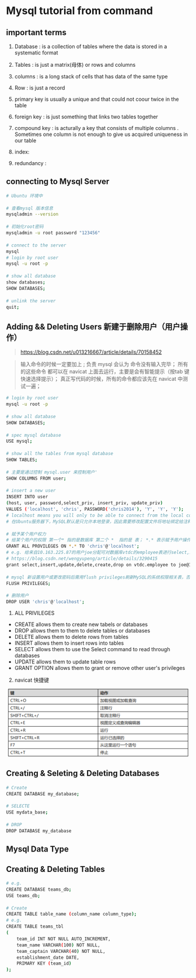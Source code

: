 # Mysql tutorial from command

## important terms 

1. Database : is a collection of tables where the data is stored in a systematic format 

2. Tables : is just a matrix(母体) or rows and columns 

3. columns : is a long stack of cells that has data of the same type 

4. Row : is just a record 

5. primary key is usually a unique and that could not coour twice in the table 

6. foreign key : is just something that links two tables together 

7. compound key : is acturally a key that consists of multiple columns . Sometimes one column is not enough to give us acquired uniqueness in our table 

8. index: 

9. redundancy :


## connecting to Mysql Server

```bash
# Ubuntu 环境中

# 查看mysql 版本信息
mysqladmin --version 

# 初始化root密码
mysqladmin -u root password "123456"

# connect to the server
mysql
# login by root user 
mysql -u root -p 

# show all database
show databases;
SHOW DATABASES;

# unlink the server
quit;

```

## Adding && Deleting Users 新建于删除用户（用户操作）

> https://blog.csdn.net/u013216667/article/details/70158452

> 输入命令的时候一定要加上 ; 负责 mysql 会认为 命令没有输入完毕；
> 所有的这些命令 都可以在 navicat 上面去运行，主要是会有智能提示（按tab 键 快速选择提示）；
> 真正写代码的时候，所有的命令都应该先在 navicat 中测试一遍；

```bash
# login by root user 
mysql -u root -p

# show all database
SHOW DATABASES;

# spec mysql database
USE mysql;

# show all the tables from mysql database
SHOW TABLES;

# 主要是通过控制 mysql.user 来控制用户'
SHOW COLUMNS FROM user;

# insert a new user
INSERT INTO user
(host, user, password,select_priv, insert_priv, update_priv)
VALUES ('localhost', 'chris', PASSWORD('chris2014'), 'Y', 'Y', 'Y');
# localhost means you will only to be able to connect from the local computer ; we can allow remote connections using the percentage sign(%);  
# 在Ubuntu服务器下，MySQL默认是只允许本地登录，因此需要修改配置文件将地址绑定给注释掉：#bind-address = 127.0.0.1     #注释掉这一行就可以远程登录了 

# 赋予某个用户权力
# 给某个用户的权限 第一个* 指的是数据库 第二个 *  指的是 表； *.* 表示赋予用户操作服务器上所有数据库所有表的权限
GRANT ALL PROVILEGES ON *.* TO 'chris'@'localhost';
# e.g. 给来自10.163.225.87的用户joe分配可对数据库vtdc的employee表进行select,insert,update,delete,create,drop等操作的权限，并设定口令为123。
# https://blog.csdn.net/wengyupeng/article/details/3290415
grant select,insert,update,delete,create,drop on vtdc.employee to joe@10.163.225.87 identified by ‘123′;

# mysql 新设置用户或更改密码后需用flush privileges刷新MySQL的系统权限相关表，否则会出现拒绝访问，还有一种方法，就是重新启动mysql服务器，来使新设置生效。­
FLUSH PRIVILEGES;

# 删除用户
DROP USER 'chris'@'localhost';

```

1. ALL PRIVILEGES 

* CREATE allows them to create new tabels or databases
* DROP allows them to them to delete tables or databases
* DELETE allows them to delete rows from tables
* INSERT allows them to insert rows into tables
* SELECT allows them to use the Select command to read through databases
* UPDATE allows them to update table rows 
* GRANT OPTION allows them to grant or remove other user's privileges  

2. navicat 快捷键

![](./img-md/navicat_query.png)

## Creating & Seleting & Deleting Databases

```bash
# Create 
CREATE DATABASE my_database;

# SELECTE
USE mydata_base;

# DROP
DROP DATABASE my_database


```

## Mysql Data Type


## Creating & Deleting Tables

```bash
# e.g.
CREATE DATABASE teams_db;
USE teams_db;

# Create 
CREATE TABLE table_name (column_name column_type);
# e.g.
CREATE TABLE teams_tbl
(
	team_id INT NOT NULL AUTO_INCREMENT,
	team_name VARCHAR(100) NOT NULL,
	team_captain VARCHAR(40) NOT NULL,
	establishment_date DATE,
	PRIMARY KEY (team_id)
);


```

